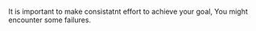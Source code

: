 It is important to make consistatnt effort to achieve your goal, You might encounter some failures. 
